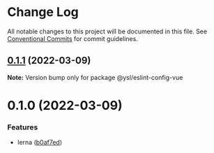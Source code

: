 # Change Log

All notable changes to this project will be documented in this file.
See [Conventional Commits](https://conventionalcommits.org) for commit guidelines.

## [0.1.1](https://github.com/shileiyuan/eslint-config/compare/v0.1.0...v0.1.1) (2022-03-09)

**Note:** Version bump only for package @ysl/eslint-config-vue





# 0.1.0 (2022-03-09)


### Features

* lerna ([b0af7ed](https://github.com/shileiyuan/eslint-config/commit/b0af7edb1f42f16f5acbbc49f3bc5776f284905d))
